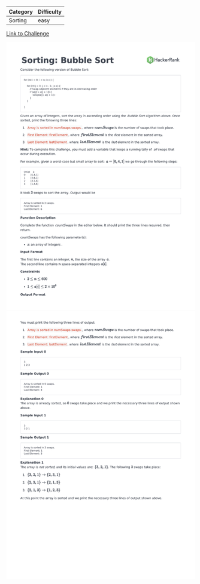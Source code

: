| Category | Difficulty |
| -------- | ---------- |
| Sorting  | easy       |

[Link to Challenge](https://www.hackerrank.com/challenges/ctci-bubble-sort/problem)

![Description Part 1](./Description1.png)
![Description Part 2](./Description2.png)

